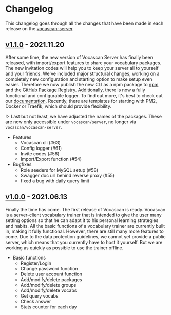 # Changelog

This changelog goes through all the changes that have been made in each release on the
[vocascan-server](https://github.com/vocascan/vocascan-server).

## [v1.1.0](https://github.com/vocascan/vocascan-server/releases/tag/v1.1.0) - 2021.11.20

After some time, the new version of Vocascan Server has finally been released, with import/export features to share your
vocabulary packages. The new invitation codes will help you to keep your server all to yourself and your friends. We've
included major structural changes, working on a completely new configuration and starting option to make setup even
easier. Therefore we now publish the new CLI as a npm package to [npm](https://www.npmjs.com/package/@vocascan/server)
and the [GitHub Package Registry](https://github.com/vocascan/vocascan-server/packages/1077993). Additionally, there is
now a fully functional and configurable logger. To find out more, it's best to check out our
[documentation](https://docs.vocascan.com/#/vocascan-server/installation). Recently, there are templates for starting
with PM2, Docker or Traefik, which should provide flexibility.

!> Last but not least, we have adjusted the names of the packages. These are now only accessible under
`vocascan/server`, no longer via `vocascan/vocascan-server`.

- Features
  - Vocascan cli (#63)
  - Config logger (#61)
  - Invite codes (#56)
  - Import/Export function (#54)
- Bugfixes
  - Role seeders for MySQL setup (#58)
  - Swagger doc url behind reverse proxy (#55)
  - fixed a bug with daily query limit

## [v1.0.0](https://github.com/vocascan/vocascan-server/releases/tag/v1.0.0) - 2021.06.13

Finally the time has come. The first release of Vocascan is ready. Vocascan is a server-client vocabulary trainer that
is intended to give the user many setting options so that he can adapt it to his personal learning strategies and
habits. All the basic functions of a vocabulary trainer are currently built in, making it fully functional. However,
there are still many more features to come. Due to the data protection guidelines, we cannot yet provide a public
server, which means that you currently have to host it yourself. But we are working as quickly as possible to use the
trainer offline.

- Basic functions
  - Register/Login
  - Change password function
  - Delete user account function
  - Add/modify/delete packages
  - Add/modify/delete groups
  - Add/modify/delete vocabs
  - Get query vocabs
  - Check answer
  - Stats counter for each day
